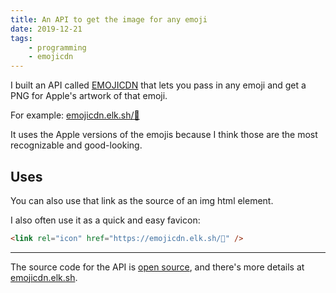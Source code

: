 ```yaml
---
title: An API to get the image for any emoji
date: 2019-12-21
tags:
    - programming
    - emojicdn
---
```

I built an API called [EMOJICDN](https://emojicdn.elk.sh) that lets you pass in any emoji and get a PNG for Apple's artwork of that emoji.

For example: [emojicdn.elk.sh/🤩](http://emojicdn.elk.sh/🤩)

It uses the Apple versions of the emojis because I think those are the most recognizable and good-looking.

## Uses

You can also use that link as the source of an img html element.

I also often use it as a quick and easy favicon:

```html
<link rel="icon" href="https://emojicdn.elk.sh/🤩" />
```

---

The source code for the API is [open source](https://github.com/benborgers/emojicdn), and there's more details at [emojicdn.elk.sh](http://emojicdn.elk.sh/).
